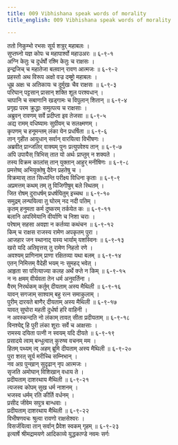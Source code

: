 ```yaml
---
title: 009 Vibhishana speak words of morality
title_english: 009 Vibhishana speak words of morality

---
```


<div class="audioEmbed"  caption="श्रीराम-हरिसीताराममूर्ति-घनपाठिभ्यां वचनम्" src="https://archive.org/download/Ramayana-recitation-Sriram-harisItArAmamUrti-Ghanapaati-v2/Kanda_6/Kanda_6_YK-009-Vibhishana_speak_words_of_morality.mp3"></div>

ततो निकुम्भो रभसः सूर्य शत्रुर् महाबलः ।  
सुप्तघ्नो यज्ञ कोपः च महापार्श्वो महाउअरः ॥ ६-९-१  
अग्नि केतुः च दुर्धर्षो रश्मि केतुः च राक्षसः ।  
इन्द्रजिच् च महातेजा बलवान् रावण आत्मजः ॥ ६-९-२  
प्रहस्तो अथ विरूप अक्षो वज्र दम्ष्ट्रो महाबलः ।  
धूम्र अक्षः च अतिकायः च दुर्मुखः चैव राक्षसः ॥ ६-९-३  
परिघान् पट्टसान् प्रासान् शक्ति शूल परश्वधान् ।  
चापानि च सबाणानि खड्गामः च विपुलान् शितान् ॥ ६-९-४  
प्रगृह्य परम क्रुद्धाः समुत्पत्य च राक्षसाः ।  
अब्रुवन् रावणम् सर्वे प्रदीप्ता इव तेजसा ॥ ६-९-५  
अद्य रामम् वधिष्यामः सुग्रीवम् च सलक्ष्मणम् ।  
कृपणम् च हनूमन्तम् लंका येन प्रधर्षिता ॥ ६-९-६  
तान् गृहीत आयुधान् सर्वान् वारयित्वा विभीषणः ।  
अब्रवीत् प्रान्जलिर् वाक्यम् पुनः प्रत्युपवेश्य तान् ॥ ६-९-७  
अपि उपायैस् त्रिभिस् तात यो अर्थः प्राप्तुम् न शक्यते ।  
तस्य विक्रम कालांस् तान् युक्तान् आहुर् मनीषिणः ॥ ६-९-८  
प्रमत्तेष्व् अभियुक्तेषु दैवेन प्रहतेषु च ।  
विक्रमास् तात सिध्यन्ति परीक्ष्य विधिना कृताः ॥ ६-९-९  
अप्रमत्तम् कथम् तम् तु विजिगीषुम् बले स्थितम् ।  
जित रोषम् दुराधर्षम् प्रधर्षयितुम् इच्चथ ॥ ६-९-१०  
समुद्रम् लन्घयित्वा तु घोरम् नद नदी पतिम् ।  
कृतम् हनुमता कर्म दुष्करम् तर्कयेत कः ॥ ६-९-११  
बलानि अपरिमेयानि वीर्याणि च निशा चराः ।  
परेषाम् सहसा अवज्ञा न कर्तव्या कथंचन ॥ ६-९-१२  
किम् च राक्षस राजस्य रामेण अपकृतम् पुरा ।  
आजहार जन स्थानाद् यस्य भार्याम् यशस्विनः ॥ ६-९-१३  
खरो यदि अतिवृत्तस् तु रामेण निहतो रणे ।  
अवश्यम् प्राणिनाम् प्राणा रक्षितव्या यथा बलम् ॥ ६-९-१४  
एतन् निमित्तम् वैदेही भयम् नः सुमहद् भवेत् ।  
आहृता सा परित्याज्या कलह अर्थे क्ऱ्ते न किम् ॥ ६-९-१५  
न नः क्षमम् वीर्यवता तेन धर्म अनुवर्तिना ।  
वैरम् निरर्थकम् कर्तुम् दीयताम् अस्य मैथिली ॥ ६-९-१६  
यावन् सगजाम् साश्वाम् बहु रत्न समाकुलाम् ।  
पुरीम् दारयते बाणैर् दीयताम् अस्य मैथिली ॥ ६-९-१७  
यावत् सुघोरा महती दुर्धर्षा हरि वाहिनी ।  
न अवस्कन्दति नो लंकाम् तावत् सीता प्रदीयताम् ॥ ६-९-१८  
विनश्येद्द् हि पुरी लंका शूराः सर्वे च आक्षसाः ।  
रामस्य दयिता पत्नी न स्वयम् यदि दीयते ॥ ६-९-१९  
प्रसादये त्वाम् बन्धुत्वात् कुरुष्व वचनम् मम ।  
हितम् पथ्यम् त्व् अहम् ब्रूमि दीयताम् अस्य मैथिली ॥ ६-९-२०  
पुरा शरत् सूर्य मरीच्चि सम्निभान् ।  
नव अग्र पुन्खान् सुदृढान् नृप आत्मजः ।  
सृजति अमोघान् विशिखान् वधाय ते ।  
प्रदीयताम् दाशरथाय मैथिली ॥ ६-९-२१  
त्यजस्व कोपम् सुख धर्म नाशनम् ।  
भजस्व धर्मम् रति कीर्ति वर्धनम् ।  
प्रसीद जीवेम सपुत्र बान्धवाः ।  
प्रदीयताम् दाशरथाय मैथिली ॥ ६-९-२२  
विभीषणवचः श्रुत्वा रावणो राक्षसेश्वरः ।  
विसर्जयित्वा तान् सर्वान् प्रैवेश स्वकम् गृहम् ॥ ६-९-२३  
इत्यार्षे श्रीमद्रामयणे आदिकाव्ये युद्धकाण्डे नवमः सर्गः